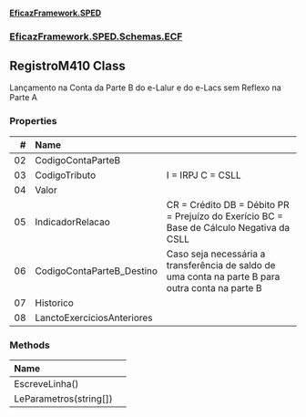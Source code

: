 #### [EficazFramework.SPED](EficazFrameworkSPED.md 'EficazFramework SPED')
### [EficazFramework.SPED.Schemas.ECF](EficazFramework.SPED.Schemas.ECF.md 'EficazFramework.SPED.Schemas.ECF')

## RegistroM410 Class

Lançamento na Conta da Parte B do e-Lalur e do e-Lacs sem Reflexo na Parte A
### Properties

| # | Name | |
| ---: | :--- | :--- |
| 02 | CodigoContaParteB |  |
| 03 | CodigoTributo | I = IRPJ            C = CSLL |
| 04 | Valor |  |
| 05 | IndicadorRelacao | CR = Crédito            DB = Débito            PR = Prejuízo do Exerício            BC = Base de Cálculo Negativa da CSLL |
| 06 | CodigoContaParteB_Destino | Caso seja necessária a transferência de saldo de uma conta na parte B para outra conta na parte B |
| 07 | Historico |  |
| 08 | LanctoExerciciosAnteriores |  |
### Methods

| Name | |
| :--- | :--- |
| EscreveLinha() |  |
| LeParametros(string[]) |  |
